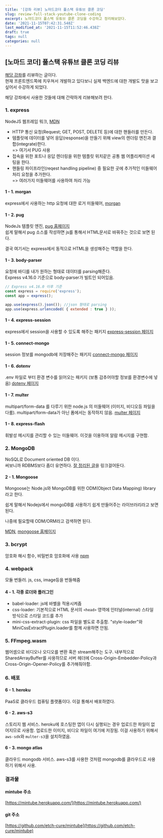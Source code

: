 ```yaml
---
title: '[강좌 리뷰] 노마드코더 풀스택 유튜브 클론 코딩'
slug: review-full-stack-youtube-clone-coding
excerpt: 노마드코더 풀스택 유튜브 클론 코딩을 수강하고 정리해보았다.
date: '2021-11-15T07:42:31.548Z'
last_modified_at: '2021-11-15T11:52:46.438Z'
draft: true
tags: null
categories: null
---
```


## [노마드 코더] 풀스택 유튜브 클론 코딩 리뷰

[해당 강좌](https://nomadcoders.co/wetube)를 리뷰하는 글이다.  
현재 프론트엔드쪽에 치우쳐서 개발하고 있다보니 실제 백엔드에 대한 개발도 맛을 보고 싶어서 수강하게 되었다.

해당 강좌에서 사용한 것들에 대해 간략하게 리뷰해보려 한다.

### 1. express

NodeJS 웹프레임 워크, [MDN](https://developer.mozilla.org/ko/docs/Learn/Server-side/Express_Nodejs/Introduction)

- HTTP 통신 요청(Request; GET, POST, DELETE 등)에 대한 핸들러를 만든다.
- 템플릿에 데이터를 넣어 응답(response)을 만들기 위해 view의 렌더링 엔진과 결합(integrate)한다.  
  => 여기서 PUG 사용
- 접속을 위한 포트나 응답 렌더링을 위한 템플릿 위치같은 공통 웹 어플리케이션 세팅을 한다.
- 핸들링 파이프라인(reqest handling pipeline) 중 필요한 곳에 추가적인 미들웨어 처리 요청을 추가한다.  
  => 여러가지 미들웨어를 사용하여 처리 가능

#### 1 - 1. morgan

express에서 사용하는 http 요청에 대한 로거 미들웨어, [morgan](https://expressjs.com/en/resources/middleware/morgan.html)

#### 1 - 2. pug

NodeJs 템플릿 엔진, [pug 홈페이지](https://pugjs.org/api/getting-started.html)  
쉽게 말해서 pug 소스를 작성하면 js를 통해서 HTML문서로 바꿔주는 것으로 보면 된다.

결국 여기서는 express에서 동적으로 HTML을 생성해주는 역할을 한다.

#### 1 - 3. body-parser

요청에 바디를 내가 원하는 형태로 데이터를 parsing해준다.  
Express v4.16.0 기준으로 body-parser가 빌트인 되어있음.

```js
// Express v4.16.0 이후 기준
const express = require('express');
const app = express();

app.use(express().json()); //json 형태로 parsing
app.use(express.urlencoded( { extended : true } )); 
```

#### 1 - 4. express-session

express에서 session을 사용할 수 있도록 해주는 패키지 [express-session 페이지](http://expressjs.com/en/resources/middleware/session.html)

#### 1 - 5. connect-mongo
session 정보를 mongodb에 저장해주는 패키지
[connect-mongo 페이지](https://www.npmjs.com/package/connect-mongo)

#### 1 - 6. dotenv
.env 파일로 부터 환경 변수를 읽어오는 패키지 (보통 감추어야할 정보를 환경변수에 넣음)
[dotenv 페이지](https://www.npmjs.com/package/dotenv)

####  1 - 7. multer
multipart/form-data 를 다루기 위한 node.js 의 미들웨어 (이미지, 비디오등 파일을 다룸). multipart/form-data가 아닌 폼에서는 동작하지 않음.
[multer 페이지](https://github.com/expressjs/multer/blob/master/doc/README-ko.md)

#### 1 - 8. express-flash
휘발성 메시지를 관리할 수 있는 미들웨어. 이것을 이용하여 알람 메시지를 구현함.

### 2. MongoDB

NoSQL로 Document oriented DB 이다.  
써보니까 RDBMS보다 좀더 유연하다.  [잘 정리된 글](https://kciter.so/posts/about-mongodb)을 링크걸어둔다.

#### 2 - 1. Mongoose

Mongoose는 Node.js와 MongoDB를 위한 ODM(Object Data Mapping) library라고 한다.

쉽게 말해서 Nodejs에서 mongoDB를 사용하기 쉽게 만들어주는 라이브러리라고 보면 된다.

나중에 필요할때 ODM/ORM라고 검색하면 된다.

[MDN](https://developer.mozilla.org/ko/docs/Learn/Server-side/Express_Nodejs/mongoose), [mongoose 홈페이지](https://mongoosejs.com/)

### 3. bcrypt

암호화 해시 함수, 비밀번호 암호화에 사용 [npm](https://www.npmjs.com/package/bcrypt)

### 4. webpack

모듈 번들러. js, css, image등을 번들해줌

#### 4 - 1. 각종 로더와 플러그인

- babel-loader: js에 바벨을 적용시켜줌
- css-loader: 기본적으로 HTML 문서의 `<head>` 영역에 인터널(internal) 스타일 방식으로 스타일 코드를 추가
- mini-css-extract-plugin: css 파일을 별도로 추출함. "style-loader"와 MiniCssExtractPlugin.loader를 함께 사용하면 안됨.

### 5. FFmpeg.wasm

웹어셈으로 비디오나 오디오를 변환 혹은 stream해주는 도구.
내부적으로 SharedArrayBuffer를 사용하므로 서버 헤더에 Cross-Origin-Embedder-Policy과 Cross-Origin-Opener-Policy를 추가해줘야함.

### 6. 배포

#### 6 - 1. heroku
PaaS로 클라우드 컴퓨팅 플랫폼이다. 이걸 통해서 배포하였다.

#### 6 - 2. aws-s3
스토리지 웹 서비스. heroku에 호스팅한 앱이 다시 실행되는 경우 업로드한 파일이 없어지므로 사용함. 업로드한 이미지, 비디오 파일이 여기에 저장됨.
이걸 사용하기 위해서 `aws-sdk`와 `multer-s3`을 설치하였음.

#### 6 - 3. mongo atlas
클라우드 mongodb 서비스. aws-s3를 사용한 것처럼 mongodb를 클라우드로 사용하기 위해서 사용.

### 결과물

#### mintube 주소
[https://mintube.herokuapp.com/](https://mintube.herokuapp.com/)

#### git 주소
[https://github.com/etch-cure/mintube](https://github.com/etch-cure/mintube)
